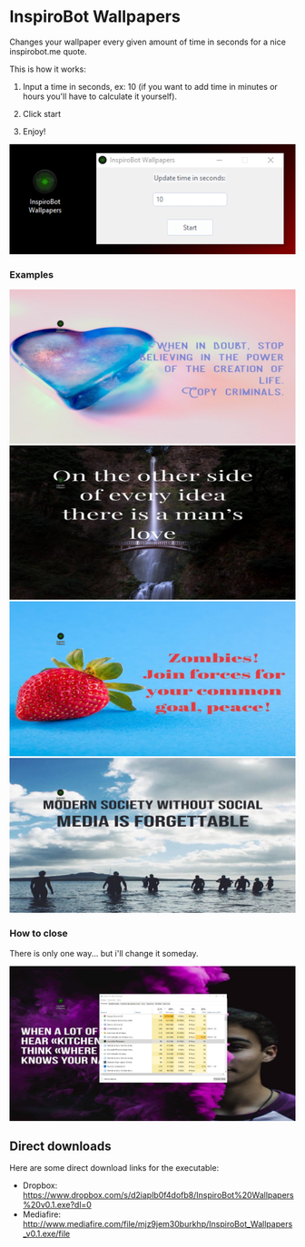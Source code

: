 # InspiroBot Wallpapers
Changes your wallpaper every given amount of time in seconds for a nice inspirobot.me quote.

This is how it works:

1. Input a time in seconds, ex: 10 (if you want to add time in minutes or hours you'll have to calculate it yourself).

2. Click start

3. Enjoy!

![Screenshot](screenshots/1.png)

### Examples
![Screenshot](screenshots/ex1.png)
![Screenshot](screenshots/ex2.png)
![Screenshot](screenshots/ex3.png)
![Screenshot](screenshots/ex4.png)

### How to close
There is only one way... but i'll change it someday.

![Screenshot](screenshots/close.png)

## Direct downloads

Here are some direct download links for the executable:
* Dropbox: https://www.dropbox.com/s/d2iaplb0f4dofb8/InspiroBot%20Wallpapers%20v0.1.exe?dl=0
* Mediafire: http://www.mediafire.com/file/mjz9jem30burkhp/InspiroBot_Wallpapers_v0.1.exe/file
